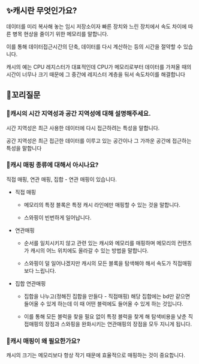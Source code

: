 ## ✨캐시란 무엇인가요?

데이터를 미리 복사해 놓는 임시 저장소이자 빠른 장치와 느린 장치에서 속도 차이에 따른 병목 현상을 줄이기 위한 메모리를 말합니다.

이를 통해 데이터접근시간의 단축, 데이터를 다시 계산하는 등의 시간을 절약할 수 있습니다.

캐시의 예는 CPU 레지스터가 대표적인데 CPU가 메모리로부터 데이터를 가져올 때의 시간이 너무나 크기 때문에 그 중간에 레지스터 계층을 둬서 속도차이를 해결합니다

## 🔁꼬리질문

### 🤔캐시의 시간 지역성과 공간 지역성에 대해 설명해주세요.

시간 지역성은 최근 사용한 데이터에 다시 접근하려는 특성을 말합니다.

공간 지역성은 최근 접근한 데이터를 이루고 있는 공간이나 그 가까운 공간에 접근하는 특성을 말합니다

### 🤔캐시 매핑 종류에 대해서 아시나요?

직접 매핑, 연관 매핑, 집합 - 연관 매핑이 있습니다.

- 직접 매핑

  - 메모리의 특정 블록은 특정 캐시 라인에만 매핑할 수 있는 것을 말합니다.

  - 스와핑이 빈번하게 일어납니다.

- 연관매핑

  - 순서를 일치시키지 않고 관련 있는 캐시와 메모리를 매핑하며 메모리의 컨텐츠가 캐시의 어느 위치에도 올라갈 수 있는 방법을 말합니다.

  - 스와핑이 덜 일어나겠지만 캐시의 모든 블록을 탐색해야 해서 속도가 직접매핑보다 느립니다.

- 집합 연관매핑

  - 집합을 나누고(정해진 집합을 만들다 - 직접매핑) 해당 집합에는 bd만 같으면 들어올 수 있게 하는데 이 때 어떤 블럭에도 들어올 수 있게 하는 것입니다.

  - 이를 통해 모든 블럭을 찾을 필요 없이 특정 블럭을 찾게 해 탐색비용을 낮춘 직접매핑의 장점과 스와핑을 완화시키는 연관매핑의 장점을 모두 지니게 됩니다.

### 🤔캐시 매핑이 왜 필요한가요?

캐시의 크기는 메모리보다 항상 작기 때문에 효율적으로 매핑하는 것이 중요합니다.

